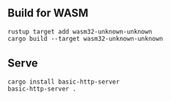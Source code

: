 ## Build for WASM

```
rustup target add wasm32-unknown-unknown
cargo build --target wasm32-unknown-unknown
```

## Serve

```
cargo install basic-http-server
basic-http-server .
```
